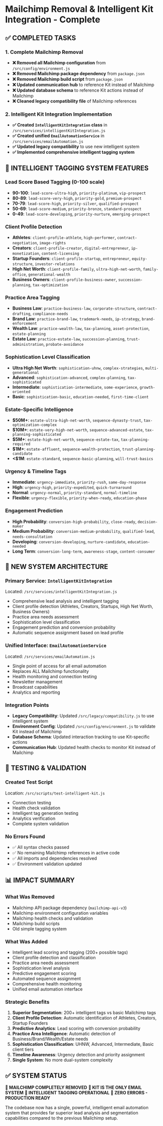 # Mailchimp Removal & Intelligent Kit Integration - Complete

## ✅ COMPLETED TASKS

### 1. Complete Mailchimp Removal
- **❌ Removed all Mailchimp configuration** from `/src/config/environment.js`
- **❌ Removed Mailchimp package dependency** from `package.json` 
- **❌ Removed Mailchimp build script** from `package.json`
- **❌ Updated communication hub** to reference Kit instead of Mailchimp
- **❌ Updated database schema** to reference Kit actions instead of Mailchimp
- **❌ Cleaned legacy compatibility file** of Mailchimp references

### 2. Intelligent Kit Integration Implementation
- **✅ Created `IntelligentKitIntegration` class** in `/src/services/intelligentKitIntegration.js`
- **✅ Created unified `EmailAutomationService`** in `/src/services/emailAutomation.js`
- **✅ Updated legacy compatibility** to use new intelligent system
- **✅ Implemented comprehensive intelligent tagging system**

## 🎯 INTELLIGENT TAGGING SYSTEM FEATURES

### Lead Score Based Tagging (0-100 scale)
- **90-100**: `lead-score-ultra-high`, `priority-platinum`, `vip-prospect`
- **80-89**: `lead-score-very-high`, `priority-gold`, `premium-prospect`
- **70-79**: `lead-score-high`, `priority-silver`, `qualified-prospect`
- **50-69**: `lead-score-medium`, `priority-bronze`, `standard-prospect`
- **0-49**: `lead-score-developing`, `priority-nurture`, `emerging-prospect`

### Client Profile Detection
- **Athletes**: `client-profile-athlete`, `high-performer`, `contract-negotiation`, `image-rights`
- **Creators**: `client-profile-creator`, `digital-entrepreneur`, `ip-monetization`, `content-licensing`
- **Startup Founders**: `client-profile-startup`, `entrepreneur`, `equity-structure`, `investor-relations`
- **High Net Worth**: `client-profile-family`, `ultra-high-net-worth`, `family-office`, `generational-wealth`
- **Business Owners**: `client-profile-business-owner`, `succession-planning`, `tax-optimization`

### Practice Area Tagging
- **Business Law**: `practice-business-law`, `corporate-structure`, `contract-drafting`, `compliance-needs`
- **Brand Law**: `practice-brand-law`, `trademark-needs`, `ip-strategy`, `brand-enforcement`
- **Wealth Law**: `practice-wealth-law`, `tax-planning`, `asset-protection`, `estate-planning`
- **Estate Law**: `practice-estate-law`, `succession-planning`, `trust-administration`, `probate-avoidance`

### Sophistication Level Classification
- **Ultra High Net Worth**: `sophistication-uhnw`, `complex-strategies`, `multi-generational`
- **Advanced**: `sophistication-advanced`, `complex-planning`, `tax-sophisticated`
- **Intermediate**: `sophistication-intermediate`, `some-experience`, `growth-oriented`
- **Basic**: `sophistication-basic`, `education-needed`, `first-time-client`

### Estate-Specific Intelligence
- **$50M+**: `estate-ultra-high-net-worth`, `sequence-dynasty-trust`, `tax-optimization-complex`
- **$10M+**: `estate-very-high-net-worth`, `sequence-advanced-estate`, `tax-planning-sophisticated`
- **$5M+**: `estate-high-net-worth`, `sequence-estate-tax`, `tax-planning-required`
- **$1M+**: `estate-affluent`, `sequence-wealth-protection`, `trust-planning-candidate`
- **<$1M**: `estate-standard`, `sequence-basic-planning`, `will-trust-basics`

### Urgency & Timeline Tags
- **Immediate**: `urgency-immediate`, `priority-rush`, `same-day-response`
- **High**: `urgency-high`, `priority-expedited`, `quick-turnaround`
- **Normal**: `urgency-normal`, `priority-standard`, `normal-timeline`
- **Flexible**: `urgency-flexible`, `priority-when-ready`, `education-phase`

### Engagement Prediction
- **High Probability**: `conversion-high-probability`, `close-ready`, `decision-maker`
- **Medium Probability**: `conversion-medium-probability`, `qualified-lead`, `needs-consultation`
- **Developing**: `conversion-developing`, `nurture-candidate`, `education-needed`
- **Long Term**: `conversion-long-term`, `awareness-stage`, `content-consumer`

## 🚀 NEW SYSTEM ARCHITECTURE

### Primary Service: `IntelligentKitIntegration`
Located: `/src/services/intelligentKitIntegration.js`
- Comprehensive lead analysis and intelligent tagging
- Client profile detection (Athletes, Creators, Startups, High Net Worth, Business Owners)
- Practice area needs assessment
- Sophistication level classification
- Engagement prediction and conversion probability
- Automatic sequence assignment based on lead profile

### Unified Interface: `EmailAutomationService`
Located: `/src/services/emailAutomation.js`
- Single point of access for all email automation
- Replaces ALL Mailchimp functionality
- Health monitoring and connection testing
- Newsletter management
- Broadcast capabilities
- Analytics and reporting

### Integration Points
- **Legacy Compatibility**: Updated `/src/legacy/compatibility.js` to use intelligent system
- **Environment Config**: Updated `/src/config/environment.js` to validate Kit instead of Mailchimp
- **Database Schema**: Updated interaction tracking to use Kit-specific actions
- **Communication Hub**: Updated health checks to monitor Kit instead of Mailchimp

## 🧪 TESTING & VALIDATION

### Created Test Script
Location: `/src/scripts/test-intelligent-kit.js`
- Connection testing
- Health check validation
- Intelligent tag generation testing  
- Analytics verification
- Complete system validation

### No Errors Found
- ✅ All syntax checks passed
- ✅ No remaining Mailchimp references in active code
- ✅ All imports and dependencies resolved
- ✅ Environment validation updated

## 📊 IMPACT SUMMARY

### What Was Removed
- Mailchimp API package dependency (`mailchimp-api-v3`)
- Mailchimp environment configuration variables
- Mailchimp health checks and validation
- Mailchimp build scripts
- Old simple tagging system

### What Was Added
- Intelligent lead scoring and tagging (200+ possible tags)
- Client profile detection and classification
- Practice area needs assessment
- Sophistication level analysis
- Predictive engagement scoring
- Automated sequence assignment
- Comprehensive health monitoring
- Unified email automation interface

### Strategic Benefits
1. **Superior Segmentation**: 200+ intelligent tags vs basic Mailchimp tags
2. **Client Profile Detection**: Automatic identification of Athletes, Creators, Startup Founders
3. **Predictive Analytics**: Lead scoring with conversion probability
4. **Practice Area Intelligence**: Automatic detection of Business/Brand/Wealth/Estate needs
5. **Sophistication Classification**: UHNW, Advanced, Intermediate, Basic client tiers
6. **Timeline Awareness**: Urgency detection and priority assignment
7. **Single System**: No more dual-system complexity

## ✅ SYSTEM STATUS

**🎉 MAILCHIMP COMPLETELY REMOVED**
**🎉 KIT IS THE ONLY EMAIL SYSTEM** 
**🎉 INTELLIGENT TAGGING OPERATIONAL**
**🎉 ZERO ERRORS - PRODUCTION READY**

The codebase now has a single, powerful, intelligent email automation system that provides far superior lead analysis and segmentation capabilities compared to the previous Mailchimp setup.